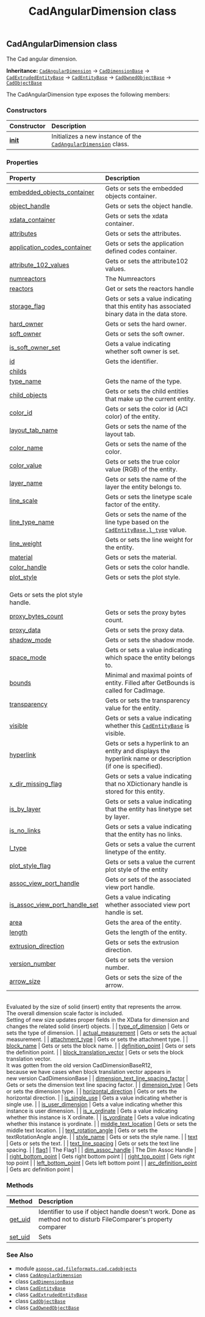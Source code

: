 ﻿---
title: CadAngularDimension class
second_title: Aspose.CAD for Python via .NET API References
description: 
type: docs
weight: 260
url: /python-net/aspose.cad.fileformats.cad.cadobjects/cadangulardimension/
is_root: false
---

## CadAngularDimension class

The Cad angular dimension.



**Inheritance:** [`CadAngularDimension`](/cad/python-net/aspose.cad.fileformats.cad.cadobjects/cadangulardimension) → 
[`CadDimensionBase`](/cad/python-net/aspose.cad.fileformats.cad.cadobjects/caddimensionbase) → 
[`CadExtrudedEntityBase`](/cad/python-net/aspose.cad.fileformats.cad.cadobjects/cadextrudedentitybase) → 
[`CadEntityBase`](/cad/python-net/aspose.cad.fileformats.cad.cadobjects/cadentitybase) → 
[`CadOwnedObjectBase`](/cad/python-net/aspose.cad.fileformats.cad.cadobjects/cadownedobjectbase) → 
[`CadObjectBase`](/cad/python-net/aspose.cad.fileformats.cad.cadobjects/cadobjectbase)



The CadAngularDimension type exposes the following members:

### Constructors
| Constructor | Description |
| :- | :- |
| [__init__](/cad/python-net/aspose.cad.fileformats.cad.cadobjects/cadangulardimension/__init__/#) | Initializes a new instance of the [`CadAngularDimension`](/cad/python-net/aspose.cad.fileformats.cad.cadobjects/cadangulardimension) class. |


### Properties
| Property | Description |
| :- | :- |
| [embedded_objects_container](/cad/python-net/aspose.cad.fileformats.cad.cadobjects/cadangulardimension/embedded_objects_container) | Gets or sets the embedded objects container. |
| [object_handle](/cad/python-net/aspose.cad.fileformats.cad.cadobjects/cadangulardimension/object_handle) | Gets or sets the object handle. |
| [xdata_container](/cad/python-net/aspose.cad.fileformats.cad.cadobjects/cadangulardimension/xdata_container) | Gets or sets the xdata container. |
| [attributes](/cad/python-net/aspose.cad.fileformats.cad.cadobjects/cadangulardimension/attributes) | Gets or sets the attributes. |
| [application_codes_container](/cad/python-net/aspose.cad.fileformats.cad.cadobjects/cadangulardimension/application_codes_container) | Gets or sets the application defined codes container. |
| [attribute_102_values](/cad/python-net/aspose.cad.fileformats.cad.cadobjects/cadangulardimension/attribute_102_values) | Gets or sets the attribute102 values. |
| [numreactors](/cad/python-net/aspose.cad.fileformats.cad.cadobjects/cadangulardimension/numreactors) | The Numreactors |
| [reactors](/cad/python-net/aspose.cad.fileformats.cad.cadobjects/cadangulardimension/reactors) | Get or sets the reactors handle |
| [storage_flag](/cad/python-net/aspose.cad.fileformats.cad.cadobjects/cadangulardimension/storage_flag) | Gets or sets a value indicating that this entity has associated binary data in the data store. |
| [hard_owner](/cad/python-net/aspose.cad.fileformats.cad.cadobjects/cadangulardimension/hard_owner) | Gets or sets the hard owner. |
| [soft_owner](/cad/python-net/aspose.cad.fileformats.cad.cadobjects/cadangulardimension/soft_owner) | Gets or sets the soft owner. |
| [is_soft_owner_set](/cad/python-net/aspose.cad.fileformats.cad.cadobjects/cadangulardimension/is_soft_owner_set) | Gets a value indicating whether soft owner is set. |
| [id](/cad/python-net/aspose.cad.fileformats.cad.cadobjects/cadangulardimension/id) | Gets the identifier. |
| [childs](/cad/python-net/aspose.cad.fileformats.cad.cadobjects/cadangulardimension/childs) |  |
| [type_name](/cad/python-net/aspose.cad.fileformats.cad.cadobjects/cadangulardimension/type_name) | Gets the name of the type. |
| [child_objects](/cad/python-net/aspose.cad.fileformats.cad.cadobjects/cadangulardimension/child_objects) | Gets or sets the child entities that make up the current entity. |
| [color_id](/cad/python-net/aspose.cad.fileformats.cad.cadobjects/cadangulardimension/color_id) | Gets or sets the color id (ACI color) of the entity. |
| [layout_tab_name](/cad/python-net/aspose.cad.fileformats.cad.cadobjects/cadangulardimension/layout_tab_name) | Gets or sets the name of the layout tab. |
| [color_name](/cad/python-net/aspose.cad.fileformats.cad.cadobjects/cadangulardimension/color_name) | Gets or sets the name of the color. |
| [color_value](/cad/python-net/aspose.cad.fileformats.cad.cadobjects/cadangulardimension/color_value) | Gets or sets the true color value (RGB) of the entity. |
| [layer_name](/cad/python-net/aspose.cad.fileformats.cad.cadobjects/cadangulardimension/layer_name) | Gets or sets the name of the layer the entity belongs to. |
| [line_scale](/cad/python-net/aspose.cad.fileformats.cad.cadobjects/cadangulardimension/line_scale) | Gets or sets the linetype scale factor of the entity. |
| [line_type_name](/cad/python-net/aspose.cad.fileformats.cad.cadobjects/cadangulardimension/line_type_name) | Gets or sets the name of the line type based on the [`CadEntityBase.l_type`](/cad/python-net/aspose.cad.fileformats.cad.cadobjects/cadentitybase#l_type) value. |
| [line_weight](/cad/python-net/aspose.cad.fileformats.cad.cadobjects/cadangulardimension/line_weight) | Gets or sets the line weight for the entity. |
| [material](/cad/python-net/aspose.cad.fileformats.cad.cadobjects/cadangulardimension/material) | Gets or sets the material. |
| [color_handle](/cad/python-net/aspose.cad.fileformats.cad.cadobjects/cadangulardimension/color_handle) | Gets or sets the color handle. |
| [plot_style](/cad/python-net/aspose.cad.fileformats.cad.cadobjects/cadangulardimension/plot_style) | Gets or sets the plot style.<br/>Gets or sets the plot style handle. |
| [proxy_bytes_count](/cad/python-net/aspose.cad.fileformats.cad.cadobjects/cadangulardimension/proxy_bytes_count) | Gets or sets the proxy bytes count. |
| [proxy_data](/cad/python-net/aspose.cad.fileformats.cad.cadobjects/cadangulardimension/proxy_data) | Gets or sets the proxy data. |
| [shadow_mode](/cad/python-net/aspose.cad.fileformats.cad.cadobjects/cadangulardimension/shadow_mode) | Gets or sets the shadow mode. |
| [space_mode](/cad/python-net/aspose.cad.fileformats.cad.cadobjects/cadangulardimension/space_mode) | Gets or sets a value indicating which space the entity belongs to. |
| [bounds](/cad/python-net/aspose.cad.fileformats.cad.cadobjects/cadangulardimension/bounds) | Minimal and maximal points of entity. Filled after GetBounds is called for CadImage. |
| [transparency](/cad/python-net/aspose.cad.fileformats.cad.cadobjects/cadangulardimension/transparency) | Gets or sets the transparency value for the entity. |
| [visible](/cad/python-net/aspose.cad.fileformats.cad.cadobjects/cadangulardimension/visible) | Gets or sets a value indicating whether this [`CadEntityBase`](/cad/python-net/aspose.cad.fileformats.cad.cadobjects/cadentitybase) is visible. |
| [hyperlink](/cad/python-net/aspose.cad.fileformats.cad.cadobjects/cadangulardimension/hyperlink) | Gets or sets a hyperlink to an entity and displays the hyperlink name or description (if one is specified). |
| [x_dir_missing_flag](/cad/python-net/aspose.cad.fileformats.cad.cadobjects/cadangulardimension/x_dir_missing_flag) | Gets or sets a value indicating that no XDictionary handle is stored for this entity. |
| [is_by_layer](/cad/python-net/aspose.cad.fileformats.cad.cadobjects/cadangulardimension/is_by_layer) | Gets or sets a value indicating that the entity has linetype set by layer. |
| [is_no_links](/cad/python-net/aspose.cad.fileformats.cad.cadobjects/cadangulardimension/is_no_links) | Gets or sets a value indicating that the entity has no links. |
| [l_type](/cad/python-net/aspose.cad.fileformats.cad.cadobjects/cadangulardimension/l_type) | Gets or sets a value the current linetype of the entity. |
| [plot_style_flag](/cad/python-net/aspose.cad.fileformats.cad.cadobjects/cadangulardimension/plot_style_flag) | Gets or sets a value the current plot style of the entity |
| [assoc_view_port_handle](/cad/python-net/aspose.cad.fileformats.cad.cadobjects/cadangulardimension/assoc_view_port_handle) | Gets or sets of the associated view port handle. |
| [is_assoc_view_port_handle_set](/cad/python-net/aspose.cad.fileformats.cad.cadobjects/cadangulardimension/is_assoc_view_port_handle_set) | Gets a value indicating whether associated view port handle is set. |
| [area](/cad/python-net/aspose.cad.fileformats.cad.cadobjects/cadangulardimension/area) | Gets the area of the entity. |
| [length](/cad/python-net/aspose.cad.fileformats.cad.cadobjects/cadangulardimension/length) | Gets the length of the entity. |
| [extrusion_direction](/cad/python-net/aspose.cad.fileformats.cad.cadobjects/cadangulardimension/extrusion_direction) | Gets or sets the extrusion direction. |
| [version_number](/cad/python-net/aspose.cad.fileformats.cad.cadobjects/cadangulardimension/version_number) | Gets or sets the version number. |
| [arrow_size](/cad/python-net/aspose.cad.fileformats.cad.cadobjects/cadangulardimension/arrow_size) | Gets or sets the size of the arrow. <br/>Evaluated by the size of solid (insert) entity that represents the arrow.<br/>The overall dimension scale factor is included.<br/>Setting of new size updates proper fields in the XData for dimension and changes the related solid (insert) objects. |
| [type_of_dimension](/cad/python-net/aspose.cad.fileformats.cad.cadobjects/cadangulardimension/type_of_dimension) | Gets or sets the type of dimension. |
| [actual_measurement](/cad/python-net/aspose.cad.fileformats.cad.cadobjects/cadangulardimension/actual_measurement) | Gets or sets the actual measurement. |
| [attachment_type](/cad/python-net/aspose.cad.fileformats.cad.cadobjects/cadangulardimension/attachment_type) | Gets or sets the attachment type. |
| [block_name](/cad/python-net/aspose.cad.fileformats.cad.cadobjects/cadangulardimension/block_name) | Gets or sets the block name. |
| [definition_point](/cad/python-net/aspose.cad.fileformats.cad.cadobjects/cadangulardimension/definition_point) | Gets or sets the definition point. |
| [block_translation_vector](/cad/python-net/aspose.cad.fileformats.cad.cadobjects/cadangulardimension/block_translation_vector) | Gets or sets the block translation vector.<br/>It was gotten from the old version CadDimensionBaseR12,<br/>because we have cases when block translation vector appears in<br/>new version CadDimensionBase |
| [dimension_text_line_spacing_factor](/cad/python-net/aspose.cad.fileformats.cad.cadobjects/cadangulardimension/dimension_text_line_spacing_factor) | Gets or sets the dimension text line spacing factor. |
| [dimension_type](/cad/python-net/aspose.cad.fileformats.cad.cadobjects/cadangulardimension/dimension_type) | Gets or sets the dimension type. |
| [horizontal_direction](/cad/python-net/aspose.cad.fileformats.cad.cadobjects/cadangulardimension/horizontal_direction) | Gets or sets the horizontal direction. |
| [is_single_use](/cad/python-net/aspose.cad.fileformats.cad.cadobjects/cadangulardimension/is_single_use) | Gets a value indicating whether is single use. |
| [is_user_dimension](/cad/python-net/aspose.cad.fileformats.cad.cadobjects/cadangulardimension/is_user_dimension) | Gets a value indicating whether this instance is user dimension. |
| [is_x_ordinate](/cad/python-net/aspose.cad.fileformats.cad.cadobjects/cadangulardimension/is_x_ordinate) | Gets a value indicating whether this instance is X ordinate. |
| [is_yordinate](/cad/python-net/aspose.cad.fileformats.cad.cadobjects/cadangulardimension/is_yordinate) | Gets a value indicating whether this instance is yordinate. |
| [middle_text_location](/cad/python-net/aspose.cad.fileformats.cad.cadobjects/cadangulardimension/middle_text_location) | Gets or sets the middle text location. |
| [text_rotation_angle](/cad/python-net/aspose.cad.fileformats.cad.cadobjects/cadangulardimension/text_rotation_angle) | Gets or sets the textRotationAngle angle. |
| [style_name](/cad/python-net/aspose.cad.fileformats.cad.cadobjects/cadangulardimension/style_name) | Gets or sets the style name. |
| [text](/cad/python-net/aspose.cad.fileformats.cad.cadobjects/cadangulardimension/text) | Gets or sets the text. |
| [text_line_spacing](/cad/python-net/aspose.cad.fileformats.cad.cadobjects/cadangulardimension/text_line_spacing) | Gets or sets the text line spacing. |
| [flag1](/cad/python-net/aspose.cad.fileformats.cad.cadobjects/cadangulardimension/flag1) | The Flag1 |
| [dim_assoc_handle](/cad/python-net/aspose.cad.fileformats.cad.cadobjects/cadangulardimension/dim_assoc_handle) | The Dim Assoc Handle |
| [right_bottom_point](/cad/python-net/aspose.cad.fileformats.cad.cadobjects/cadangulardimension/right_bottom_point) | Gets right bottom point |
| [right_top_point](/cad/python-net/aspose.cad.fileformats.cad.cadobjects/cadangulardimension/right_top_point) | Gets right top point |
| [left_bottom_point](/cad/python-net/aspose.cad.fileformats.cad.cadobjects/cadangulardimension/left_bottom_point) | Gets left bottom point |
| [arc_definition_point](/cad/python-net/aspose.cad.fileformats.cad.cadobjects/cadangulardimension/arc_definition_point) | Gets arc definition point |


### Methods
| Method | Description |
| :- | :- |
| [get_uid](/cad/python-net/aspose.cad.fileformats.cad.cadobjects/cadangulardimension/get_uid/#) | Identifier to use if object handle doesn't work. Done as method not to disturb FileComparer's property comparer |
| [set_uid](/cad/python-net/aspose.cad.fileformats.cad.cadobjects/cadangulardimension/set_uid/#str) | Sets |



### See Also
* module [`aspose.cad.fileformats.cad.cadobjects`](..)
* class [`CadAngularDimension`](/cad/python-net/aspose.cad.fileformats.cad.cadobjects/cadangulardimension)
* class [`CadDimensionBase`](/cad/python-net/aspose.cad.fileformats.cad.cadobjects/caddimensionbase)
* class [`CadEntityBase`](/cad/python-net/aspose.cad.fileformats.cad.cadobjects/cadentitybase)
* class [`CadExtrudedEntityBase`](/cad/python-net/aspose.cad.fileformats.cad.cadobjects/cadextrudedentitybase)
* class [`CadObjectBase`](/cad/python-net/aspose.cad.fileformats.cad.cadobjects/cadobjectbase)
* class [`CadOwnedObjectBase`](/cad/python-net/aspose.cad.fileformats.cad.cadobjects/cadownedobjectbase)
